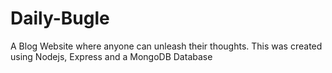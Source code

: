 # Daily-Bugle
A Blog Website where anyone can unleash their thoughts. This was created using Nodejs, Express and a MongoDB Database
